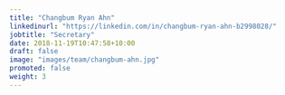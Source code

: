 ```yaml
---
title: "Changbum Ryan Ahn"
linkedinurl: "https://linkedin.com/in/changbum-ryan-ahn-b2998028/"
jobtitle: "Secretary"
date: 2018-11-19T10:47:58+10:00
draft: false
image: "images/team/changbum-ahn.jpg"
promoted: false 
weight: 3
---
```

